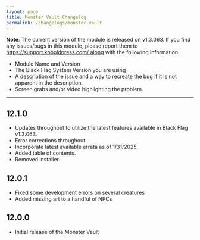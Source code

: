 ```yaml
---
layout: page
title: Monster Vault Changelog
permalink: /changelogs/monster-vault
---
```


**Note**: The current version of the module is released on v1.3.063. If you find any issues/bugs in this module, please report them to https://support.koboldpress.com/ along with the following information.

- Module Name and Version
- The Black Flag System Version you are using
- A description of the issue and a way to recreate the bug if it is not apparent in the description.
- Screen grabs and/or video highlighting the problem.

---

## 12.1.0

- Updates throughout to utilize the latest features available in Black Flag v1.3.063.
- Error corrections throughout.
- Incorporate latest available errata as of 1/31/2025.
- Added table of contents.
- Removed installer.

## 12.0.1
- Fixed some development errors on several creatures
- Added missing art to a handful of NPCs

## 12.0.0
- Initial release of the Monster Vault
